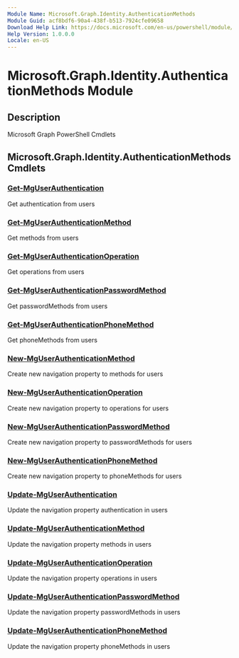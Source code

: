 ```yaml
---
Module Name: Microsoft.Graph.Identity.AuthenticationMethods
Module Guid: acf8bdf6-90a4-438f-b513-7924cfe09658
Download Help Link: https://docs.microsoft.com/en-us/powershell/module/microsoft.graph.identity.authenticationmethods
Help Version: 1.0.0.0
Locale: en-US
---
```


# Microsoft.Graph.Identity.AuthenticationMethods Module
## Description
Microsoft Graph PowerShell Cmdlets

## Microsoft.Graph.Identity.AuthenticationMethods Cmdlets
### [Get-MgUserAuthentication](Get-MgUserAuthentication.md)
Get authentication from users

### [Get-MgUserAuthenticationMethod](Get-MgUserAuthenticationMethod.md)
Get methods from users

### [Get-MgUserAuthenticationOperation](Get-MgUserAuthenticationOperation.md)
Get operations from users

### [Get-MgUserAuthenticationPasswordMethod](Get-MgUserAuthenticationPasswordMethod.md)
Get passwordMethods from users

### [Get-MgUserAuthenticationPhoneMethod](Get-MgUserAuthenticationPhoneMethod.md)
Get phoneMethods from users

### [New-MgUserAuthenticationMethod](New-MgUserAuthenticationMethod.md)
Create new navigation property to methods for users

### [New-MgUserAuthenticationOperation](New-MgUserAuthenticationOperation.md)
Create new navigation property to operations for users

### [New-MgUserAuthenticationPasswordMethod](New-MgUserAuthenticationPasswordMethod.md)
Create new navigation property to passwordMethods for users

### [New-MgUserAuthenticationPhoneMethod](New-MgUserAuthenticationPhoneMethod.md)
Create new navigation property to phoneMethods for users

### [Update-MgUserAuthentication](Update-MgUserAuthentication.md)
Update the navigation property authentication in users

### [Update-MgUserAuthenticationMethod](Update-MgUserAuthenticationMethod.md)
Update the navigation property methods in users

### [Update-MgUserAuthenticationOperation](Update-MgUserAuthenticationOperation.md)
Update the navigation property operations in users

### [Update-MgUserAuthenticationPasswordMethod](Update-MgUserAuthenticationPasswordMethod.md)
Update the navigation property passwordMethods in users

### [Update-MgUserAuthenticationPhoneMethod](Update-MgUserAuthenticationPhoneMethod.md)
Update the navigation property phoneMethods in users

